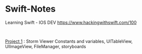 # Swift-Notes

Learning Swift - IOS DEV
https://www.hackingwithswift.com/100

<br>

[Project 1](https://github.com/hvillasa/Swift-Notes/tree/master/Project1) : Storm Viewer
Constants and variables, UITableView, UIImageView, FileManager, storyboards
